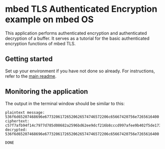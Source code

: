 # mbed TLS Authenticated Encryption example on mbed OS

This application performs authenticated encryption and authenticated decryption of a buffer. It serves as a tutorial for the basic authenticated encryption functions of mbed TLS.

## Getting started

Set up your environment if you have not done so already. For instructions, refer to the [main readme](../README.md).

## Monitoring the application

The output in the terminal window should be similar to this:

```
plaintext message: 536f6d65207468696e67732061726520626574746572206c65667420756e7265616400
ciphertext: c57f7afb94f14c7977d785d08682a2596bd62ee9dcf216b8cccd997afee9b402f5de1739e8e6467aa363749ef39392e5c66622b01c7203ec0a3d14
decrypted: 536f6d65207468696e67732061726520626574746572206c65667420756e7265616400

DONE
```
